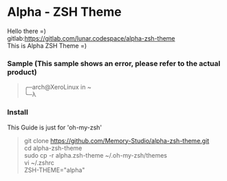 # Alpha - ZSH Theme
Hello there =)<br/>
gitlab:https://gitlab.com/lunar.codespace/alpha-zsh-theme<br/>
This is Alpha ZSH Theme =)<br/>
### Sample (This sample shows an error, please refer to the actual product)
> ╭─arch@XeroLinux in ~<br/>
> ╰─λ 
### Install
This Guide is just for 'oh-my-zsh'
> git clone https://github.com/Memory-Studio/alpha-zsh-theme.git<br/>
> cd alpha-zsh-theme<br/>
> sudo cp -r alpha.zsh-theme ~/.oh-my-zsh/themes<br/>
> vi ~/.zshrc<br/>
> ZSH-THEME="alpha"

